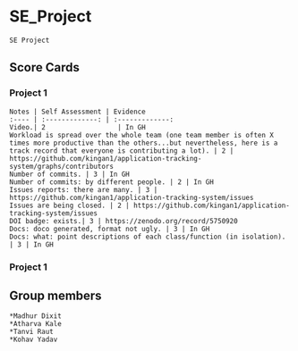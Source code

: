 # SE_Project
    SE Project 
## Score Cards
### Project 1
    Notes | Self Assessment | Evidence
    :---- | :-------------: | :-------------:
    Video.| 2                  | In GH
    Workload is spread over the whole team (one team member is often X times more productive than the others...but nevertheless, here is a track record that everyone is contributing a lot). | 2 | https://github.com/kingan1/application-tracking-system/graphs/contributors
    Number of commits. | 3 | In GH
    Number of commits: by different people. | 2 | In GH
    Issues reports: there are many. | 3 | https://github.com/kingan1/application-tracking-system/issues
    Issues are being closed. | 2 | https://github.com/kingan1/application-tracking-system/issues
    DOI badge: exists.| 3 | https://zenodo.org/record/5750920
    Docs: doco generated, format not ugly. | 3 | In GH
    Docs: what: point descriptions of each class/function (in isolation). | 3 | In GH

### Project 1
    

## Group members
    *Madhur Dixit
    *Atharva Kale
    *Tanvi Raut
    *Kohav Yadav





